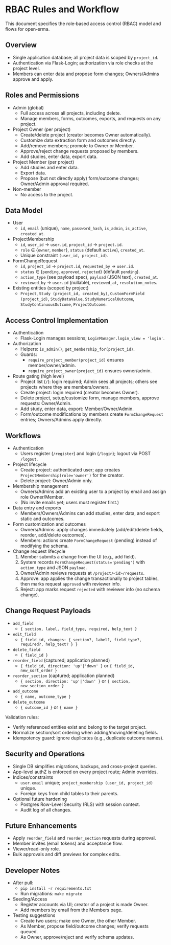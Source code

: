 # RBAC Rules and Workflow

This document specifies the role‑based access control (RBAC) model and flows for open-srma.

## Overview

- Single application database; all project data is scoped by `project_id`.
- Authentication via Flask-Login; authorization via role checks at the project level.
- Members can enter data and propose form changes; Owners/Admins approve and apply.

## Roles and Permissions

- Admin (global)
  - Full access across all projects, including delete.
  - Manage members, forms, outcomes, exports, and requests on any project.
- Project Owner (per project)
  - Create/delete project (creator becomes Owner automatically).
  - Customize data extraction form and outcomes directly.
  - Add/remove members; promote to Owner or Member.
  - Approve/reject change requests proposed by members.
  - Add studies, enter data, export data.
- Project Member (per project)
  - Add studies and enter data.
  - Export data.
  - Propose (but not directly apply) form/outcome changes; Owner/Admin approval required.
- Non-member
  - No access to the project.

## Data Model

- User
  - `id`, `email` (unique), `name`, `password_hash`, `is_admin`, `is_active`, `created_at`.
- ProjectMembership
  - `id`, `user_id` → `user.id`, `project_id` → `project.id`.
  - `role` ∈ {`owner`, `member`}, `status` (default `active`), `created_at`.
  - Unique constraint `(user_id, project_id)`.
- FormChangeRequest
  - `id`, `project_id` → `project.id`, `requested_by` → `user.id`.
  - `status` ∈ {`pending`, `approved`, `rejected`} (default `pending`).
  - `action_type` (see payload spec), `payload` (JSON text), `created_at`.
  - `reviewed_by` → `user.id` (nullable), `reviewed_at`, `resolution_notes`.
- Existing entities (scoped by project)
  - `Project`, `Study (project_id, created_by)`, `CustomFormField (project_id)`, `StudyDataValue`, `StudyNumericalOutcome`, `StudyContinuousOutcome`, `ProjectOutcome`.

## Access Control Implementation

- Authentication
  - Flask-Login manages sessions; `LoginManager.login_view = 'login'`.
- Authorization
  - Helpers: `is_admin()`, `get_membership_for(project_id)`.
  - Guards:
    - `require_project_member(project_id)` ensures member/owner/admin.
    - `require_project_owner(project_id)` ensures owner/admin.
- Route gating (high level)
  - Project list (`/`): login required; Admin sees all projects; others see projects where they are members/owners.
  - Create project: login required (creator becomes Owner).
  - Delete project, setup/customize form, manage members, approve requests: Owner/Admin.
  - Add study, enter data, export: Member/Owner/Admin.
  - Form/outcome modifications by members create `FormChangeRequest` entries; Owners/Admins apply directly.

## Workflows

- Authentication
  - Users register (`/register`) and login (`/login`); logout via POST `/logout`.
- Project lifecycle
  - Create project: authenticated user; app creates `ProjectMembership(role='owner')` for the creator.
  - Delete project: Owner/Admin only.
- Membership management
  - Owners/Admins add an existing user to a project by email and assign role Owner/Member.
  - (No invite emails yet; users must register first.)
- Data entry and exports
  - Members/Owners/Admins can add studies, enter data, and export static and outcomes.
- Form customization and outcomes
  - Owners/Admins: apply changes immediately (add/edit/delete fields, reorder, add/delete outcomes).
  - Members: actions create `FormChangeRequest` (pending) instead of modifying the schema.
- Change request lifecycle
  1. Member submits a change from the UI (e.g., add field).
  2. System records `FormChangeRequest(status='pending')` with `action_type` and JSON `payload`.
  3. Owner/Admin reviews requests at `/project/<id>/requests`.
  4. Approve: app applies the change transactionally to project tables, then marks request `approved` with reviewer info.
  5. Reject: app marks request `rejected` with reviewer info (no schema change).

## Change Request Payloads

- `add_field`
  - `{ section, label, field_type, required, help_text }`
- `edit_field`
  - `{ field_id, changes: { section?, label?, field_type?, required?, help_text? } }`
- `delete_field`
  - `{ field_id }`
- `reorder_field` (captured; application planned)
  - `{ field_id, direction: 'up'|'down' }` or `{ field_id, new_sort_order }`
- `reorder_section` (captured; application planned)
  - `{ section, direction: 'up'|'down' }` or `{ section, new_section_order }`
- `add_outcome`
  - `{ name, outcome_type }`
- `delete_outcome`
  - `{ outcome_id }` or `{ name }`

Validation rules:
- Verify referenced entities exist and belong to the target project.
- Normalize section/sort ordering when adding/moving/deleting fields.
- Idempotency guard: ignore duplicates (e.g., duplicate outcome names).

## Security and Operations

- Single DB simplifies migrations, backups, and cross-project queries.
- App-level authZ is enforced on every project route; Admin overrides.
- Indices/constraints
  - `user.email` unique; `project_membership (user_id, project_id)` unique.
  - Foreign keys from child tables to their parents.
- Optional future hardening
  - Postgres Row-Level Security (RLS) with session context.
  - Audit log of all changes.

## Future Enhancements

- Apply `reorder_field` and `reorder_section` requests during approval.
- Member invites (email tokens) and acceptance flow.
- Viewer/read-only role.
- Bulk approvals and diff previews for complex edits.

## Developer Notes

- After pull:
  - `pip install -r requirements.txt`
  - Run migrations: `make migrate`
- Seeding/Access
  - Register accounts via UI; creator of a project is made Owner.
  - Add members by email from the Members page.
- Testing suggestions
  - Create two users; make one Owner, the other Member.
  - As Member, propose field/outcome changes; verify requests queued.
  - As Owner, approve/reject and verify schema updates.

